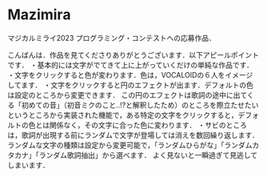 # Mazimira
マジカルミライ2023 プログラミング・コンテストへの応募作品．

こんばんは．作品を見てくださりありがとうございます．以下アピールポイントです．
・基本的には文字がでてきて上に上がっていくだけの単純な作品です．
・文字をクリックすると色が変わります．色は，VOCALOIDの６人をイメージしてます．
・文字をクリックすると円のエフェクトが出ます．デフォルトの色は設定のところから変更できます．
この円のエフェクトは歌詞の途中に出てくる「初めての音」（初音ミクのこと..!?と解釈したため）のところを際立たせたいというところから実装された機能で，ある特定の文字をクリックすると，デフォルトの色とは関係なく，その文字に合った色に変わります．
・サビのところは，歌詞が出現する前にランダムで文字が登場しては消えを数回繰り返します．
ランダムな文字の種類は設定から変更可能で，「ランダムひらがな」「ランダムカタカナ」「ランダム歌詞抽出」から選べます．
よく見ないと一瞬過ぎて見逃してしまいます．
